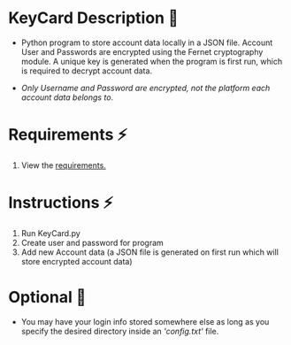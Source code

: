 # KeyCard Description 🔐
- Python program to store account data locally in a JSON file. Account User and Passwords are encrypted using the Fernet cryptography module. A unique key is generated when the program is first run, which is required to decrypt account data.


- *Only Username and Password are encrypted, not the platform each account data belongs to*.

# Requirements ⚡
1. View the [requirements.](https://github.com/EnricoCecchini/KeyCard/blob/main/requirements.txt)

# Instructions ⚡
1. Run KeyCard.py
2. Create user and password for program
3. Add new Account data (a JSON file is generated on first run which will store encrypted account data)

# Optional 🔑
- You may have your login info stored somewhere else as long as you specify the desired directory inside an *'config.txt'* file.